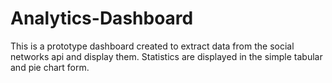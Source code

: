 # Analytics-Dashboard
This is a prototype dashboard created to extract data from the social networks api and display them. Statistics are displayed in the simple tabular and pie chart form.

